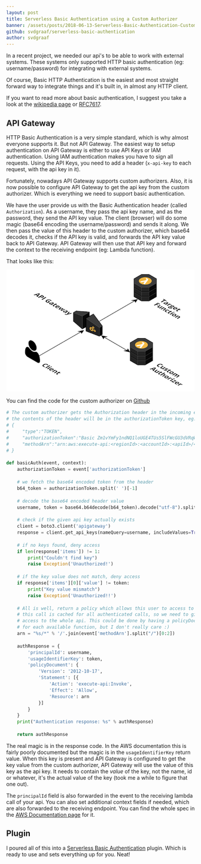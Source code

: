 ```yaml
---
layout: post
title: Serverless Basic Authentication using a Custom Authorizer
banner: /assets/posts/2018-06-13-Serverless-Basic-Authentication-Custom-Authorizer/banner.png
github: svdgraaf/serverless-basic-authentication
author: svdgraaf
---
```


In a recent project, we needed our api's to be able to work with external systems. These systems only supported HTTP basic authentication (eg: username/password) for integrating with external systems.

Of course, Basic HTTP Authentication is the easiest and most straight forward way to integrate things and it's built in, in almost any HTTP client.

If you want to read more about basic authentication, I suggest you take a look at the [wikipedia page](https://en.wikipedia.org/wiki/Basic_access_authentication) or [RFC7617](https://tools.ietf.org/html/rfc7617).

API Gateway
-----------
HTTP Basic Authentication is a very simple standard, which is why almost everyone supports it. But not API Gateway. The easiest way to setup authentication on API Gateway is either to use API Keys or IAM authentication. Using IAM authentication makes you have to sign all requests. Using the API Keys, you need to add a header (`x-api-key` to each request, with the api key in it).

Fortunately, nowadays API Gateway supports custom authorizers. Also, it is now possible to configure API Gateway to get the api key from the custom authorizer. Which is everything we need to support basic authentication.

We have the user provide us with the Basic Authentication header (called `Authorization`). As a username, they pass the api key name, and as the password, they send the API key value. The client (browser) will do some magic (base64 encoding the username/password) and sends it along. We then pass the value of this header to the custom authorizer, which base64 decodes it, checks if the API key is valid, and forwards the API key value back to API Gateway. API Gateway will then use that API key and forward the context to the receiving endpoint (eg: Lambda function).

That looks like this:

![Custom HTTP Basic authorizer](/assets/posts/2018-06-13-Serverless-Basic-Authentication-Custom-Authorizer/api-gateway-http-basic-authorizer.png)

You can find the code for the custom authorizer on [Github](https://github.com/svdgraaf/serverless-basic-authentication/blob/master/basic_auth.py)

```python
# The custom authorizer gets the Authorization header in the incoming event
# the contents of the header will be in the authorizationToken key, eg:
# {
#     "type":"TOKEN",
#     "authorizationToken":"Basic Zm1vYmFy1ndNQ1loUGE4TUs5SlFWcGU3dVRqWDVGOEY1MUJXa0Q0YVVGZUI2MnQ=",
#     "methodArn":"arn:aws:execute-api:<regionId>:<accountId>:<apiId>/<stage>/<method>/<resourcePath>"
# }

def basicAuth(event, context):
    authorizationToken = event['authorizationToken']

    # we fetch the base64 encoded token from the header
    b64_token = authorizationToken.split(' ')[-1]

    # decode the base64 encoded header value
    username, token = base64.b64decode(b64_token).decode("utf-8").split(':')

    # check if the given api key actually exists
    client = boto3.client('apigateway')
    response = client.get_api_keys(nameQuery=username, includeValues=True)

    # if no keys found, deny access
    if len(response['items']) != 1:
        print("Couldn't find key")
        raise Exception('Unauthorized!')

    # if the key value does not match, deny access
    if response['items'][0]['value'] != token:
        print("Key value mismatch")
        raise Exception('Unauthorized!!')

    # All is well, return a policy which allows this user to access to this api
    # this call is cached for all authenticated calls, so we need to give
    # access to the whole api. This could be done by having a policyDocument
    # for each available function, but I don't really care :)
    arn = "%s/*" % '/'.join(event['methodArn'].split("/")[0:2])

    authResponse = {
        'principalId': username,
        'usageIdentifierKey': token,
        'policyDocument': {
            'Version': '2012-10-17',
            'Statement': [{
                'Action': 'execute-api:Invoke',
                'Effect': 'Allow',
                'Resource': arn
            }]
        }
    }
    print("Authentication response: %s" % authResponse)

    return authResponse
```

The real magic is in the response code. In the AWS documentation this is fairly poorly documented but the magic is in the `usageIdentifierKey` return value. When this key is present and API Gateway is configured to get the key value from the custom authorizer, API Gateway will use the value of this key as the api key. It needs to contain the *value* of the key, not the name, id or whatever, it's the actual value of the key (took me a while to figure that one out).

The `principalId` field is also forwarded in the event to the receiving lambda call of your api. You can also set additional context fields if needed, which are also forwarded to the receiving endpoint. You can find the whole spec in the [AWS Documentation page](https://docs.aws.amazon.com/apigateway/latest/developerguide/api-gateway-lambda-authorizer-output.html) for it.

Plugin
------
I poured all of this into a [Serverless Basic Authentication](https://www.npmjs.com/package/serverless-basic-authentication) plugin. Which is ready to use and sets everything up for you. Neat!
